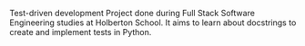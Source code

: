 Test-driven development
Project done during Full Stack Software Engineering studies at Holberton School. It aims to learn about docstrings to create and implement tests in Python.
